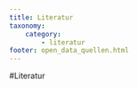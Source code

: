 ```yaml
---
title: Literatur
taxonomy:
    category:
        - literatur
footer: open_data_quellen.html
---
```


#Literatur

